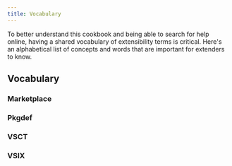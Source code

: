 ```yaml
---
title: Vocabulary
---
```


To better understand this cookbook and being able to search for help online, having a shared vocabulary of extensibility terms is critical. Here's an alphabetical list of concepts and words that are important for extenders to know.

## Vocabulary

### Marketplace

### Pkgdef

### VSCT

### VSIX
